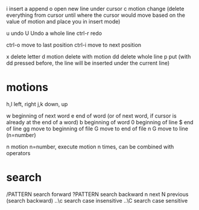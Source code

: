 i           insert
a           append
o           open new line under cursor
c motion    change (delete everything from cursor until where the cursor would 
            move based on the value of motion and place you in insert mode)

u           undo
U           Undo a whole line
ctrl-r      redo

ctrl-o      move to last position
ctrl-i      move to next position

x           delete letter
d motion    delete with motion
dd          delete whole line
p           put (with dd pressed before, the line will be inserted under the current line)

motions
=========

h,l         left, right
j,k         down, up

w           beginning of next word
e           end of word (or of next word, if cursor is already at the end of a word)
b           beginning of word
0           beginning of line
$           end of line
gg          move to beginning of file
G           move to end of file
n G         move to line (n=number)

n motion    n=number, execute motion n times, can be combined with operators

search
=========

/PATTERN    search forward
?PATTERN    search backward
n           next
N           previous (search backward)
..\c        search case insensitive
..\C        search case sensitive


